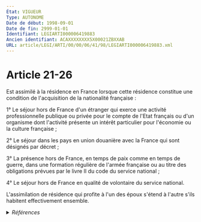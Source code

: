 ```yaml
---
État: VIGUEUR
Type: AUTONOME
Date de début: 1998-09-01
Date de fin: 2999-01-01
Identifiant: LEGIARTI000006419883
Ancien identifiant: ACAXXXXXXXX5X00021ZBXXAB
URL: article/LEGI/ARTI/00/00/06/41/98/LEGIARTI000006419883.xml
---
```


<h1>Article 21-26</h1>

Est assimilé à la résidence en France lorsque cette résidence constitue une
condition de l'acquisition de la nationalité française :<br />

1° Le séjour hors de France d'un étranger qui exerce une activité
professionnelle publique ou privée pour le compte de l'Etat français ou d'un
organisme dont l'activité présente un intérêt particulier pour l'économie ou la
culture française ;<br />

2° Le séjour dans les pays en union douanière avec la France qui sont désignés
par décret ;<br />

3° La présence hors de France, en temps de paix comme en temps de guerre, dans
une formation régulière de l'armée française ou au titre des obligations prévues
par le livre II du code du service national ;<br />

4° Le séjour hors de France en qualité de volontaire du service national.<br />

L'assimilation de résidence qui profite à l'un des époux s'étend à l'autre s'ils
habitent effectivement ensemble.


<details>
  <summary><em>Références</em></summary>

  <h2>Articles faisant référence à l'article</h2>
  
  <ul>
    <li>
      <a href="https://legal.tricoteuses.fr//redirection/LEGIARTI000006284531?vers=git&vers=legifrance">LOI no 98-170 du 16 mars 1998 relative à la nationalité - article 9 ENTIEREMENT_MODIF</a> MODIFICATION cible
    </li>
  </ul>
  
  <h2>Textes faisant référence à l'article</h2>
  
  <ul>
    <li>
      <a href="https://legal.tricoteuses.fr//redirection/JORFTEXT000000362019?vers=git&vers=legifrance">LOI n° 93-933 du 22 juillet 1993 réformant le droit de la nationalité</a> CODIFICATION cible
    </li>
  </ul>
  
  <h2>Références faites par l'article</h2>
  
  <ul>
    <li>
      1993-07-22 CODIFICATION source <a href="https://legal.tricoteuses.fr//redirection/JORFTEXT000000362019?vers=git&vers=legifrance">LOI n° 93-933 du 22 juillet 1993 réformant le droit de la nationalité</a>
    </li>
    <li>
      1993-12-30 CITATION cible <a href="https://legal.tricoteuses.fr//redirection/LEGIARTI000021550748?vers=git&vers=legifrance">Décret n°93-1362 du 30 décembre 1993 relatif aux déclarations de nationalité, aux décisions de naturalisation, de réintégration, de perte, de déchéance et de retrait de la nationalité française - article 37 AUTONOME MODIFIE, en vigueur du 2009-12-31 au 2012-01-01</a>
    </li>
    <li>
      1993-12-30 CITATION cible <a href="https://legal.tricoteuses.fr//redirection/LEGIARTI000047096216?vers=git&vers=legifrance">Décret n°93-1362 du 30 décembre 1993 relatif aux déclarations de nationalité, aux décisions de naturalisation, de réintégration, de perte, de déchéance et de retrait de la nationalité française - article 37-1 AUTONOME VIGUEUR, en vigueur depuis le 2023-02-06</a>
    </li>
    <li>
      1993-12-30 CITATION cible <a href="https://legal.tricoteuses.fr//redirection/LEGIARTI000041422001?vers=git&vers=legifrance">Décret n°93-1362 du 30 décembre 1993 relatif aux déclarations de nationalité, aux décisions de naturalisation, de réintégration, de perte, de déchéance et de retrait de la nationalité française - article 4 AUTONOME VIGUEUR, en vigueur depuis le 2020-01-01</a>
    </li>
    <li>
      1993-12-30 CITATION cible <a href="https://legal.tricoteuses.fr//redirection/LEGIARTI000006285819?vers=git&vers=legifrance">Décret n°93-1362 du 30 décembre 1993 relatif aux déclarations de nationalité, aux décisions de naturalisation, de réintégration, de perte, de déchéance et de retrait de la nationalité française - article 65 AUTONOME VIGUEUR, en vigueur depuis le 1998-08-21</a>
    </li>
    <li>
      1998-03-16 MODIFICATION source <a href="https://legal.tricoteuses.fr//redirection/LEGIARTI000006284531?vers=git&vers=legifrance">LOI no 98-170 du 16 mars 1998 relative à la nationalité - article 9 ENTIEREMENT_MODIF</a>
    </li>
    <li>
      2999-01-01 CONCORDE cible <a href="https://legal.tricoteuses.fr//redirection/LEGIARTI000006524048?vers=git&vers=legifrance">Code de la nationalité française - article 78 AUTONOME ABROGE, en vigueur du 1973-01-10 au 1993-07-23</a>
    </li>
  </ul>
</details>
